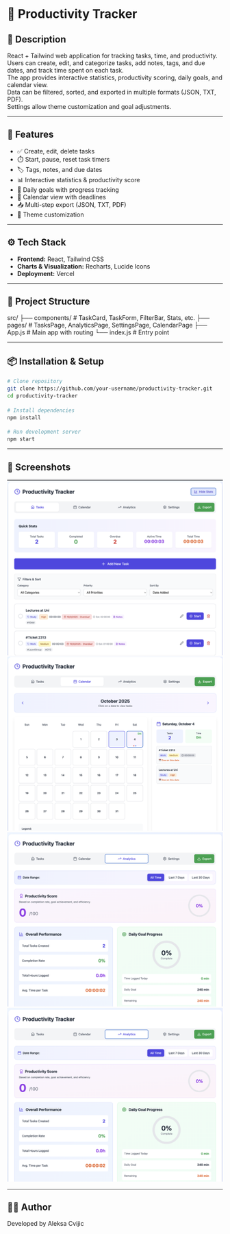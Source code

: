 # 📌 Productivity Tracker

## 📝 Description

React + Tailwind web application for tracking tasks, time, and productivity.  
Users can create, edit, and categorize tasks, add notes, tags, and due dates, and track time spent on each task.  
The app provides interactive statistics, productivity scoring, daily goals, and calendar view.  
Data can be filtered, sorted, and exported in multiple formats (JSON, TXT, PDF).  
Settings allow theme customization and goal adjustments.

---

## 🚀 Features

- ✅ Create, edit, delete tasks
- ⏱️ Start, pause, reset task timers
- 🏷️ Tags, notes, and due dates
- 📊 Interactive statistics & productivity score
- 🎯 Daily goals with progress tracking
- 📅 Calendar view with deadlines
- 📥 Multi-step export (JSON, TXT, PDF)
- 🎨 Theme customization

---

## ⚙️ Tech Stack

- **Frontend:** React, Tailwind CSS
- **Charts & Visualization:** Recharts, Lucide Icons
- **Deployment:** Vercel

---

## 📂 Project Structure

src/
├── components/ # TaskCard, TaskForm, FilterBar, Stats, etc.
├── pages/ # TasksPage, AnalyticsPage, SettingsPage, CalendarPage
├── App.js # Main app with routing
└── index.js # Entry point

---

## 📦 Installation & Setup

```bash
# Clone repository
git clone https://github.com/your-username/productivity-tracker.git
cd productivity-tracker

# Install dependencies
npm install

# Run development server
npm start
```

---

## 📸 Screenshots

![Tasks Page](screenshots/tasks.png)
![Calendar Page](screenshots/calendar.png)
![Analytics Page](screenshots/analytics.png)
![Analytics Page2](screenshots/analytics.png)

---

## 👨‍💻 Author

Developed by Aleksa Cvijic
